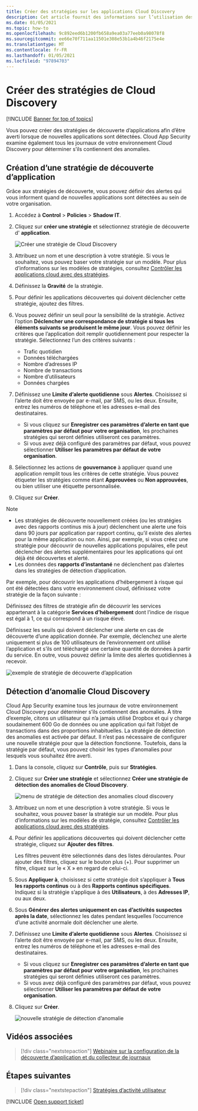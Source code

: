 ```yaml
---
title: Créer des stratégies sur les applications Cloud Discovery
description: Cet article fournit des informations sur l’utilisation des stratégies Cloud Discovery.
ms.date: 01/05/2021
ms.topic: how-to
ms.openlocfilehash: 9c892eed6b1200fb658a9ea03a77eeb0a98078f8
ms.sourcegitcommit: ee66e70f711aa11501e308e53b1a4b46f2175e4e
ms.translationtype: MT
ms.contentlocale: fr-FR
ms.lasthandoff: 01/05/2021
ms.locfileid: "97894703"
---
```

# <a name="create-cloud-discovery-policies"></a>Créer des stratégies de Cloud Discovery

[!INCLUDE [Banner for top of topics](includes/banner.md)]

Vous pouvez créer des stratégies de découverte d’applications afin d’être averti lorsque de nouvelles applications sont détectées. Cloud App Security examine également tous les journaux de votre environnement Cloud Discovery pour déterminer s’ils contiennent des anomalies.

## <a name="creating-an-app-discovery-policy"></a>Création d’une stratégie de découverte d’application

Grâce aux stratégies de découverte, vous pouvez définir des alertes qui vous informent quand de nouvelles applications sont détectées au sein de votre organisation.

1. Accédez à **Control**  >  **Policies**  >  **Shadow IT**.

1. Cliquez sur **créer une stratégie** et sélectionnez stratégie de découverte d' **application**.

    ![Créer une stratégie de Cloud Discovery](media/create-policy-from-shadow-it-tab.png)

1. Attribuez un nom et une description à votre stratégie. Si vous le souhaitez, vous pouvez baser votre stratégie sur un modèle. Pour plus d’informations sur les modèles de stratégies, consultez [Contrôler les applications cloud avec des stratégies](control-cloud-apps-with-policies.md).

1. Définissez la **Gravité** de la stratégie.

1. Pour définir les applications découvertes qui doivent déclencher cette stratégie, ajoutez des filtres.

1. Vous pouvez définir un seuil pour la sensibilité de la stratégie. Activez l’option **Déclencher une correspondance de stratégie si tous les éléments suivants se produisent le même jour**. Vous pouvez définir les critères que l’application doit remplir quotidiennement pour respecter la stratégie. Sélectionnez l’un des critères suivants :
    - Trafic quotidien
    - Données téléchargées
    - Nombre d’adresses IP
    - Nombre de transactions
    - Nombre d’utilisateurs
    - Données chargées

1. Définissez une **Limite d’alerte quotidienne** sous **Alertes**. Choisissez si l’alerte doit être envoyée par e-mail, par SMS, ou les deux. Ensuite, entrez les numéros de téléphone et les adresses e-mail des destinataires.
    - Si vous cliquez sur **Enregistrer ces paramètres d’alerte en tant que paramètres par défaut pour votre organisation**, les prochaines stratégies qui seront définies utiliseront ces paramètres.
    - Si vous avez déjà configuré des paramètres par défaut, vous pouvez sélectionner **Utiliser les paramètres par défaut de votre organisation**.

1. Sélectionnez les actions de **gouvernance** à appliquer quand une application remplit tous les critères de cette stratégie. Vous pouvez étiqueter les stratégies comme étant **Approuvées** ou **Non approuvées**, ou bien utiliser une étiquette personnalisée.

1. Cliquez sur **Créer**.

> [!NOTE]
>
> - Les stratégies de découverte nouvellement créées (ou les stratégies avec des rapports continus mis à jour) déclenchent une alerte une fois dans 90 jours par application par rapport continu, qu’il existe des alertes pour la même application ou non. Ainsi, par exemple, si vous créez une stratégie pour découvrir de nouvelles applications populaires, elle peut déclencher des alertes supplémentaires pour les applications qui ont déjà été découvertes et alerté.
> - Les données des **rapports d’instantané** ne déclenchent pas d’alertes dans les stratégies de détection d’application.

Par exemple, pour découvrir les applications d’hébergement à risque qui ont été détectées dans votre environnement cloud, définissez votre stratégie de la façon suivante :

Définissez des filtres de stratégie afin de découvrir les services appartenant à la catégorie **Services d’hébergement** dont l’indice de risque est égal à 1, ce qui correspond à un risque élevé.

Définissez les seuils qui doivent déclencher une alerte en cas de découverte d’une application donnée. Par exemple, déclenchez une alerte uniquement si plus de 100 utilisateurs de l’environnement ont utilisé l’application et s’ils ont téléchargé une certaine quantité de données à partir du service. En outre, vous pouvez définir la limite des alertes quotidiennes à recevoir.

![exemple de stratégie de découverte d’application](media/app-discovery-policy-example.png "exemple de stratégie de découverte d’application")

## <a name="cloud-discovery-anomaly-detection"></a>Détection d’anomalie Cloud Discovery

Cloud App Security examine tous les journaux de votre environnement Cloud Discovery pour déterminer s’ils contiennent des anomalies. À titre d’exemple, citons un utilisateur qui n’a jamais utilisé Dropbox et qui y charge soudainement 600 Go de données ou une application qui fait l’objet de transactions dans des proportions inhabituelles. La stratégie de détection des anomalies est activée par défaut. Il n’est pas nécessaire de configurer une nouvelle stratégie pour que la détection fonctionne. Toutefois, dans la stratégie par défaut, vous pouvez choisir les types d’anomalies pour lesquels vous souhaitez être averti.

1. Dans la console, cliquez sur **Contrôle**, puis sur **Stratégies**.

1. Cliquez sur **Créer une stratégie** et sélectionnez **Créer une stratégie de détection des anomalies de Cloud Discovery**.

    ![menu de stratégie de détection des anomalies cloud discovery](media/cloud-discovery-anomaly-detection-policy-menu.png "menu de stratégie de détection des anomalies cloud discovery")

1. Attribuez un nom et une description à votre stratégie. Si vous le souhaitez, vous pouvez baser la stratégie sur un modèle. Pour plus d’informations sur les modèles de stratégie, consultez [Contrôler les applications cloud avec des stratégies](control-cloud-apps-with-policies.md).

1. Pour définir les applications découvertes qui doivent déclencher cette stratégie, cliquez sur **Ajouter des filtres**.

    Les filtres peuvent être sélectionnés dans des listes déroulantes. Pour ajouter des filtres, cliquez sur le bouton plus (+). Pour supprimer un filtre, cliquez sur le « X » en regard de celui-ci.

1. Sous **Appliquer à**, choisissez si cette stratégie doit s’appliquer à **Tous les rapports continus** ou à des **Rapports continus spécifiques**. Indiquez si la stratégie s’applique à des **Utilisateurs**, à des **Adresses IP**, ou aux deux.

1. Sous **Générer des alertes uniquement en cas d’activités suspectes après la date**, sélectionnez les dates pendant lesquelles l’occurrence d’une activité anormale doit déclencher une alerte.

1. Définissez une **Limite d’alerte quotidienne** sous **Alertes**. Choisissez si l’alerte doit être envoyée par e-mail, par SMS, ou les deux. Ensuite, entrez les numéros de téléphone et les adresses e-mail des destinataires.
    - Si vous cliquez sur **Enregistrer ces paramètres d’alerte en tant que paramètres par défaut pour votre organisation**, les prochaines stratégies qui seront définies utiliseront ces paramètres.
    - Si vous avez déjà configuré des paramètres par défaut, vous pouvez sélectionner **Utiliser les paramètres par défaut de votre organisation**.

1. Cliquez sur **Créer**.

    ![nouvelle stratégie de détection d’anomalie](media/new-discovery-anomaly-policy.png "nouvelle stratégie de détection d’anomalie")

## <a name="related-videos"></a>Vidéos associées

> [!div class="nextstepaction"]
> [Webinaire sur la configuration de la découverte d’application et du collecteur de journaux](webinars.md#on-demand-webinars)

## <a name="next-steps"></a>Étapes suivantes

> [!div class="nextstepaction"]
> [Stratégies d’activité utilisateur](user-activity-policies.md)

[!INCLUDE [Open support ticket](includes/support.md)]
